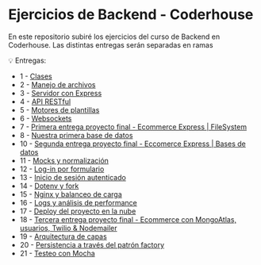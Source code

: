 # Ejercicios de Backend - Coderhouse

En este repositorio subiré los ejercicios del curso de Backend en Coderhouse. Las distintas entregas serán separadas en ramas

💡 Entregas:

- 1 - [Clases](https://github.com/LucasSansberro/Ejercicios-Backend-Coderhouse/tree/entrega-1)
- 2 - [Manejo de archivos](https://github.com/LucasSansberro/Ejercicios-Backend-Coderhouse/tree/entrega-2)
- 3 - [Servidor con Express](https://github.com/LucasSansberro/Ejercicios-Backend-Coderhouse/tree/entrega-3)
- 4 - [API RESTful](https://github.com/LucasSansberro/Ejercicios-Backend-Coderhouse/tree/entrega-4)
- 5 - [Motores de plantillas](https://github.com/LucasSansberro/Ejercicios-Backend-Coderhouse/tree/entrega-5)
- 6 - [Websockets](https://github.com/LucasSansberro/Ejercicios-Backend-Coderhouse/tree/entrega-6)
- 7 - [Primera entrega proyecto final - Ecommerce Express | FileSystem](https://github.com/LucasSansberro/Ejercicios-Backend-Coderhouse/tree/entrega-7)
- 8 - [Nuestra primera base de datos](https://github.com/LucasSansberro/Ejercicios-Backend-Coderhouse/tree/entrega-8)
- 10 - [Segunda entrega proyecto final - Eccomerce Express | Bases de datos](https://github.com/LucasSansberro/Ejercicios-Backend-Coderhouse/tree/entrega-10)
- 11 - [Mocks y normalización](https://github.com/LucasSansberro/Ejercicios-Backend-Coderhouse/tree/entrega-11)
- 12 - [Log-in por formulario](https://github.com/LucasSansberro/Ejercicios-Backend-Coderhouse/tree/entrega-12)
- 13 - [Inicio de sesión autenticado](https://github.com/LucasSansberro/Ejercicios-Backend-Coderhouse/tree/entrega-13)
- 14 - [Dotenv y fork](https://github.com/LucasSansberro/Ejercicios-Backend-Coderhouse/tree/entrega-14)
- 15 - [Nginx y balanceo de carga](https://github.com/LucasSansberro/Ejercicios-Backend-Coderhouse/tree/entrega-15)
- 16 - [Logs y análisis de performance](https://github.com/LucasSansberro/Ejercicios-Backend-Coderhouse/tree/entrega-16)
- 17 - [Deploy del proyecto en la nube](https://github.com/LucasSansberro/Ejercicios-Backend-Coderhouse/tree/entrega-17)
- 18 - [Tercera entrega proyecto final - Ecommerce con MongoAtlas, usuarios, Twilio & Nodemailer](https://github.com/LucasSansberro/Ejercicios-Backend-Coderhouse/tree/entrega-18)
- 19 - [Arquitectura de capas](https://github.com/LucasSansberro/Ejercicios-Backend-Coderhouse/tree/entrega-19)
- 20 - [Persistencia a través del patrón factory](https://github.com/LucasSansberro/Ejercicios-Backend-Coderhouse/tree/entrega-20)
- 21 - [Testeo con Mocha](https://github.com/LucasSansberro/Ejercicios-Backend-Coderhouse/tree/entrega-21)
